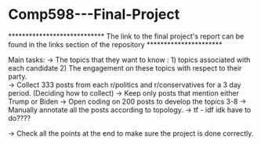 # Comp598---Final-Project

****************************   The link to the final project's report can be found in the links section of the repository       **********************

Main tasks:
-> The topics that they want to know : 1) topics associated with each candidate 2) The engagement on these topics with respect to their party.  
-> Collect 333 posts from each r/politics and r/conservatives for a 3 day period. (Deciding how to collect)
-> Keep only posts that mention either Trump or Biden 
-> Open coding on 200 posts to develop the topics 3-8
-> Manually annotate all the posts according to topology. 
-> tf - idf idk have to do????

-> Check all the points at the end to make sure the project is done correctly.


